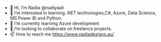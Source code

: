 - 👋 Hi, I’m Nadia @nadiyaali
- 👀 I’m interested in learning .NET technologies,C#, Azure, Data Science, MS Power BI and Python.
- 🌱 I’m currently learning Azure development
- 💞️ I’m looking to collaborate on freelance projects.
- 📫 How to reach me https://www.nadiadesigns.au/

